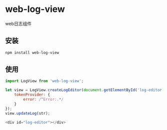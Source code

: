 # web-log-view
web日志组件

## 安装
```bash
npm install web-log-view
```
## 使用
```javascript
import LogView from 'web-log-view';

let view = LogView.createLogEditor(document.getElementById('log-editor'), {
    tokenProvider: {
        error: /^Error:.*/
    }
});
view.updateLog(str);

<div id="log-editor"></div>
```
